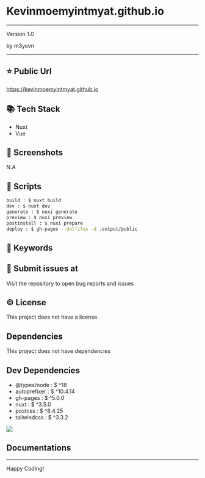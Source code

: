 # Kevinmoemyintmyat.github.io

****

<p>Version 1.0</p>
<p>by m3yevn</p>

<hr/>





## ⭐ Public Url

https://kevinmoemyintmyat.github.io

## 📚 Tech Stack

 - Nuxt
 - Vue


## 📸 Screenshots

N.A

## 📜 Scripts

```sh
build : $ nuxt build
dev : $ nuxt dev
generate : $ nuxi generate
preview : $ nuxi preview
postinstall : $ nuxi prepare
deploy : $ gh-pages --dotfiles -d .output/public

```

## 🔑 Keywords



## 👾 Submit issues at

Visit the repository to open bug reports and issues

## ©️ License

This project does not have a license.

## Dependencies

This project does not have dependencies

## Dev Dependencies

 - @types/node : $ ^18
 - autoprefixer : $ ^10.4.14
 - gh-pages : $ ^5.0.0
 - nuxt : $ ^3.5.0
 - postcss : $ ^8.4.25
 - tailwindcss : $ ^3.3.2


<img src="https://cdn.dribbble.com/users/2401141/screenshots/5487982/developers-gif-showcase.gif"/>

## Documentations



<hr/>
Happy Coding!
